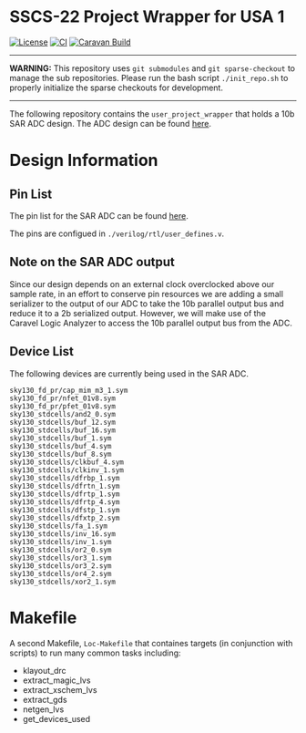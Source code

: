 # SSCS-22 Project Wrapper for USA 1

[![License](https://img.shields.io/badge/License-Apache%202.0-blue.svg)](https://opensource.org/licenses/Apache-2.0) [![CI](https://github.com/efabless/caravel_user_project_analog/actions/workflows/user_project_ci.yml/badge.svg)](https://github.com/efabless/caravel_user_project_analog/actions/workflows/user_project_ci.yml) [![Caravan Build](https://github.com/efabless/caravel_user_project_analog/actions/workflows/caravan_build.yml/badge.svg)](https://github.com/efabless/caravel_user_project_analog/actions/workflows/caravan_build.yml)

---

**WARNING:** This repository uses `git submodules` and `git sparse-checkout` to manage the sub repositories.
Please run the bash script `./init_repo.sh` to properly initialize the sparse checkouts for development. 

---

The following repository contains the `user_project_wrapper` that holds a 10b SAR ADC design. The ADC design can be found [here](https://github.com/UAH-IC-Design-Team/sky130-10-bit-SAR-ADC).

# Design Information
## Pin List
The pin list for the SAR ADC can be found [here](https://docs.google.com/spreadsheets/d/1W1POMTv0muYGoTeH6-UFIFluaF-aqXRq3irdcskvrYA/edit?usp=sharing).

The pins are configued in `./verilog/rtl/user_defines.v`.

## Note on the SAR ADC output
Since our design depends on an external clock overclocked above our sample rate, in an effort to conserve pin resources we are adding a small serializer to the output of our ADC to take the 10b parallel output bus and reduce it to a 2b serialized output. However, we will make use of the Caravel Logic Analyzer to access the 10b parallel output bus from the ADC. 

## Device List
The following devices are currently being used in the SAR ADC.
```
sky130_fd_pr/cap_mim_m3_1.sym
sky130_fd_pr/nfet_01v8.sym
sky130_fd_pr/pfet_01v8.sym
sky130_stdcells/and2_0.sym
sky130_stdcells/buf_12.sym
sky130_stdcells/buf_16.sym
sky130_stdcells/buf_1.sym
sky130_stdcells/buf_4.sym
sky130_stdcells/buf_8.sym
sky130_stdcells/clkbuf_4.sym
sky130_stdcells/clkinv_1.sym
sky130_stdcells/dfrbp_1.sym
sky130_stdcells/dfrtn_1.sym
sky130_stdcells/dfrtp_1.sym
sky130_stdcells/dfrtp_4.sym
sky130_stdcells/dfstp_1.sym
sky130_stdcells/dfxtp_2.sym
sky130_stdcells/fa_1.sym
sky130_stdcells/inv_16.sym
sky130_stdcells/inv_1.sym
sky130_stdcells/or2_0.sym
sky130_stdcells/or3_1.sym
sky130_stdcells/or3_2.sym
sky130_stdcells/or4_2.sym
sky130_stdcells/xor2_1.sym
```
# Makefile
A second Makefile, `Loc-Makefile` that containes targets (in conjunction with scripts) to run many common tasks including:
- klayout_drc
- extract_magic_lvs
- extract_xschem_lvs
- extract_gds
- netgen_lvs
- get_devices_used

